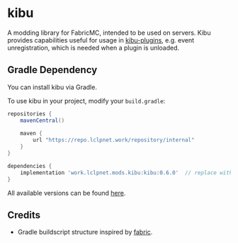 # kibu
A modding library for FabricMC, intended to be used on servers.
Kibu provides capabilities useful for usage in [kibu-plugins](https://github.com/LCLPYT/kibu-plugins), 
e.g. event unregistration, which is needed when a plugin is unloaded.

## Gradle Dependency
You can install kibu via Gradle.

To use kibu in your project, modify your `build.gradle`:
```groovy
repositories {
    mavenCentral()
    
    maven {
        url "https://repo.lclpnet.work/repository/internal"
    }
}

dependencies {
    implementation 'work.lclpnet.mods.kibu:kibu:0.6.0'  // replace with your version
}
```
All available versions can be found [here](https://repo.lclpnet.work/#artifact/work.lclpnet.mods.kibu/kibu).

## Credits
- Gradle buildscript structure inspired by [fabric](https://github.com/FabricMC/fabric).

